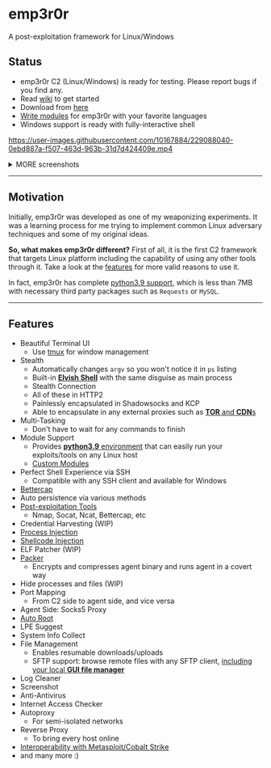 # emp3r0r
A post-exploitation framework for Linux/Windows

## Status

- emp3r0r C2 (Linux/Windows) is ready for testing. Please report bugs if you find any.
- Read [wiki](https://github.com/jm33-m0/emp3r0r/wiki) to get started
- Download from [here](https://github.com/jm33-m0/emp3r0r/releases)
- [Write modules](https://github.com/jm33-m0/emp3r0r/wiki/Write-modules-for-emp3r0r) for emp3r0r with your favorite languages
- Windows support is ready with fully-interactive shell


https://user-images.githubusercontent.com/10167884/229088040-0ebd887a-f507-463d-963b-31d7d424409e.mp4





<details><summary> MORE screenshots</summary>

https://user-images.githubusercontent.com/10167884/193377873-05bcda35-fa36-48db-93a0-4bdb73e44402.mp4

https://user-images.githubusercontent.com/10167884/155106403-ca6bd763-7f09-4aae-adc3-67f7a36f99ad.mp4

![image](https://user-images.githubusercontent.com/10167884/162661854-a52fc5bc-b322-4099-8a06-8f2aaa76b3ea.png)

![image](https://user-images.githubusercontent.com/10167884/163743855-6639c6aa-9b3a-4891-8845-1505236ac026.png)

![image](https://user-images.githubusercontent.com/10167884/158535621-6c0ecbc5-47cb-4ad2-bbf6-4e625eef1f84.png)

![c2](./img/c2transports.png)

</details>

----------

## Motivation

Initially, emp3r0r was developed as one of my weaponizing experiments. It was a learning process for me trying to implement common Linux adversary techniques and some of my original ideas.

**So, what makes emp3r0r different?** First of all, it is the first C2 framework that targets Linux platform including the capability of using any other tools through it. Take a look at the [features](#features) for more valid reasons to use it.

In fact, emp3r0r has complete [python3.9 support](https://github.com/jm33-m0/emp3r0r/wiki/Write-modules-for-emp3r0r#python), which is less than 7MB with necessary third party packages such as `Requests` or `MySQL`.

----------

## Features
* Beautiful Terminal UI
  * Use [tmux](https://github.com/tmux/tmux) for window management
* Stealth
  * Automatically changes `argv` so you won't notice it in `ps` listing
  * Built-in [**Elvish Shell**](https://elv.sh/) with the same disguise as main process
  * Stealth Connection
  * All of these in HTTP2
  * Painlessly encapsulated in Shadowsocks and KCP
  * Able to encapsulate in any external proxies such as [**TOR** and **CDN**s](https://github.com/jm33-m0/emp3r0r/raw/master/img/c2transports.png)
* Multi-Tasking
  * Don't have to wait for any commands to finish
* Module Support
  * Provides [**python3.9** environment](https://github.com/jm33-m0/emp3r0r/releases/tag/v1.3.10) that can easily run your exploits/tools on any Linux host
  * [Custom Modules](https://github.com/jm33-m0/emp3r0r/wiki/Write-modules-for-emp3r0r)
* Perfect Shell Experience via SSH
  * Compatible with any SSH client and available for Windows
* [Bettercap](https://github.com/bettercap/bettercap)
* Auto persistence via various methods
* [Post-exploitation Tools](https://github.com/jm33-m0/emp3r0r/tree/master/core/modules/vaccine)
  * Nmap, Socat, Ncat, Bettercap, etc
* Credential Harvesting (WIP)
* [Process Injection](https://jm33.me/emp3r0r-injection.html)
* [Shellcode Injection](https://jm33.me/process-injection-on-linux.html)
* ELF Patcher (WIP)
* [Packer](https://github.com/jm33-m0/emp3r0r/tree/master/packer)
  * Encrypts and compresses agent binary and runs agent in a covert way
* Hide processes and files (WIP)
* Port Mapping
  * From C2 side to agent side, and vice versa
* Agent Side: Socks5 Proxy
* [Auto Root](https://github.com/jm33-m0/go-lpe)
* LPE Suggest
* System Info Collect
* File Management
  * Enables resumable downloads/uploads
  * SFTP support: browse remote files with any SFTP client, [including your local **GUI file manager**](https://github.com/jm33-m0/emp3r0r/releases/tag/v1.22.3)
* Log Cleaner
* Screenshot
* Anti-Antivirus
* Internet Access Checker
* Autoproxy
  * For semi-isolated networks
* Reverse Proxy
  * To bring every host online
* [Interoperability with Metasploit/Cobalt Strike](https://github.com/jm33-m0/emp3r0r/wiki/Interoperability-with-metasploit-and-other-C2-frameworks)
* and many more :)
